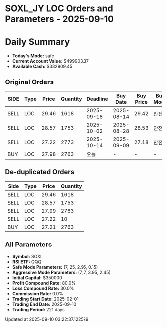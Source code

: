 # SOXL_JY LOC Orders and Parameters - 2025-09-10

# Daily Summary

- **Today's Mode:** safe
- **Current Account Value:** $499903.37
- **Available Cash:** $332909.45

## Original Orders

| SIDE | Type | Price | Quantity | Deadline | Buy Date | Buy Price | Buy Mode |
|------|------|-------|----------|----------|----------|-----------|----------|
| SELL | LOC | 29.46 | 1618 | 2025-09-18 | 2025-08-14 | 29.42 | 안전 |
| SELL | LOC | 28.57 | 1753 | 2025-10-02 | 2025-08-28 | 28.53 | 안전 |
| SELL | LOC | 27.22 | 2773 | 2025-10-14 | 2025-09-09 | 27.18 | 안전 |
| BUY | LOC | 27.98 | 2763 | 오늘 | - | - | - |

## De-duplicated Orders

| Side | Type | Price | Quantity |
|------|------|-------|----------|
| SELL | LOC | 29.46 | 1618 |
| SELL | LOC | 28.57 | 1753 |
| SELL | LOC | 27.99 | 2763 |
| SELL | LOC | 27.22 | 10 |
| BUY | LOC | 27.21 | 2763 |

## All Parameters

- **Symbol:** SOXL
- **RSI ETF:** QQQ
- **Safe Mode Parameters:** (7, 25, 2.95, 0.15)
- **Aggressive Mode Parameters:** (7, 7, 3.95, 2.45)
- **Initial Capital:** $350000
- **Profit Compound Rate:** 80.0%
- **Loss Compound Rate:** 30.0%
- **Commission Rate:** 0.0%
- **Trading Start Date:** 2025-02-01
- **Trading End Date:** 2025-09-10
- **Trading Period:** 221 days

Updated at 2025-09-10 03:22:37.122529
